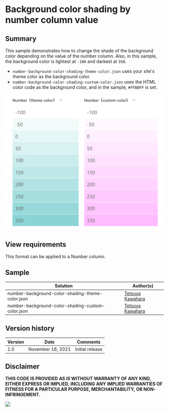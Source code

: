 # Background color shading by number column value

## Summary
This sample demonstrates how to change the shade of the background color depending on the value of the number column. Also, in this sample, the background color is lightest at `-100` and darkest at `350`.

- `number-background-color-shading-theme-color.json` uses your site's theme color as the background color.
- `number-background-color-shading-custom-color.json` uses the HTML color code as the background color, and in the sample, `#FFBBFF` is set.

![screenshot of the sample](./assets/screenshot.png)

## View requirements

This format can be applied to a Number column.

## Sample

Solution                                          |Author(s)
--------------------------------------------------|------------------------------------------------
number-background-color-shading-theme-color.json  |[Tetsuya Kawahara](https://twitter.com/techan_k)
number-background-color-shading-custom-color.json |[Tetsuya Kawahara](https://twitter.com/techan_k)

## Version history

Version |Date             |Comments
--------|-----------------|----------------
1.0     |November 16, 2021|Initial release

## Disclaimer
**THIS CODE IS PROVIDED *AS IS* WITHOUT WARRANTY OF ANY KIND, EITHER EXPRESS OR IMPLIED, INCLUDING ANY IMPLIED WARRANTIES OF FITNESS FOR A PARTICULAR PURPOSE, MERCHANTABILITY, OR NON-INFRINGEMENT.**

<img src="https://telemetry.sharepointpnp.com/sp-dev-list-formatting/column-samples/number-background-color-shading" />